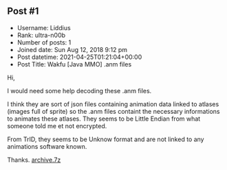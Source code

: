 ## Post #1
- Username: Liddius
- Rank: ultra-n00b
- Number of posts: 1
- Joined date: Sun Aug 12, 2018 9:12 pm
- Post datetime: 2021-04-25T01:21:04+00:00
- Post Title: Wakfu [Java MMO] .anm files

Hi,

I would need some help decoding these .anm files. 

I think they are sort of json files containing animation data linked to atlases (images full of sprite) so the .anm files containt the necessary informations to animates these atlases. They seems to be Little Endian from what someone told me et not encrypted.

From TrID, they seems to be Unknow format and are not linked to any animations software known.

Thanks.
[archive.7z](https://xentaxbackup.github.io/file/19950_archive.7z)
